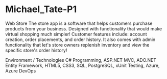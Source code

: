 # Michael_Tate-P1
Web Store The store app is a software that helps customers purchase products from your business. Designed with functionality that would make virtual shopping much simpler! Customer features include: account creation, order placements, and order history. It also comes with admin functionality that let's store owners replenish inventory and view the specific store's order history!

Environment / Technologies C# Programming, ASP.NET MVC, ADO.NET Entity Framework, HTML5, CSS3, SQL, PostgreSQL, xUnit Testing, Azure, Azure DevOps
